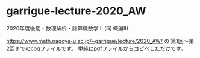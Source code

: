 # garrigue-lecture-2020_AW

2020年度後期・数理解析・計算機数学 II (同 概論II)

https://www.math.nagoya-u.ac.jp/~garrigue/lecture/2020_AW/
の 第1回〜第2回までのcoqファイルです。
単純にpdfファイルからコピペしただけです。
